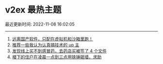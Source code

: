 # v2ex 最热主题

最近更新时间: 2022-11-08 16:02:05

--- 
1. [远离国产软件，只配在虚拟机和沙箱里跑！](https://www.v2ex.com/t/893462) 
2. [推荐一些我认为认真搞技术的 up 主](https://www.v2ex.com/t/893469) 
3. [发现线上买不到感冒药，去药店买被签了 4 个文件](https://www.v2ex.com/t/893490) 
4. [楼下的住户在凌晨一点到三点用铁锤砸墙，求助](https://www.v2ex.com/t/893468) 
